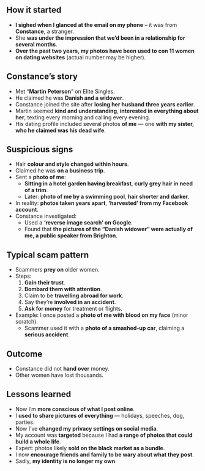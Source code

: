 ## How it started

- **I sighed when I glanced at the email on my phone** – it was from **Constance**, a stranger.
- She **was under the impression that we’d been in a relationship for several months**.
- **Over the past two years, my photos have been used to con 11 women on dating websites** (actual number may be higher).

## Constance’s story

- Met “**Martin Peterson**” on Elite Singles.
- He claimed he was **Danish and a widower**.
- Constance joined the site after **losing her husband three years earlier**.
- Martin seemed **kind and understanding**, **interested in everything about her**, texting every morning and calling every evening.
- His dating profile included several photos **of me** — one **with my sister, who he claimed was his dead wife**.

## Suspicious signs

- Hair **colour and style changed within hours**.
- Claimed he was **on a business trip**.
- Sent a **photo of me**:
    - **Sitting in a hotel garden having breakfast**, **curly grey hair in need of a trim**.
    - Later: **photo of me by a swimming pool**, **hair shorter and darker**.
- In reality: **photos taken years apart**, **‘harvested’ from my Facebook account**.
- Constance investigated:
    - Used a **‘reverse image search’ on Google**.
    - Found that **the pictures of the “Danish widower” were actually of me, a public speaker from Brighton**.

## Typical scam pattern

- Scammers **prey on** older women.
- Steps:
    1. **Gain their trust**.
    2. **Bombard them with attention**.
    3. Claim to be **travelling abroad for work**.
    4. Say they’re **involved in an accident**.
    5. **Ask for money** for treatment or flights.
- Example: I once posted a **photo of me with blood on my face** (minor scratch).
    - Scammer used it with a **photo of a smashed-up car**, claiming a **serious accident**.

## Outcome

- Constance did not **hand over** money.
- Other women have lost thousands.

## Lessons learned

- Now I’m **more conscious of what I post online**.
- I **used to share pictures of everything** — holidays, speeches, dog, parties.
- Now I’ve **changed my privacy settings on social media**.
- My account was **targeted** because I had **a range of photos that could build a whole life**.
- Expert: photos likely **sold on the black market as a bundle**.
- I now **encourage friends and family to be wary about what they post**.
- Sadly, **my identity is no longer my own**.